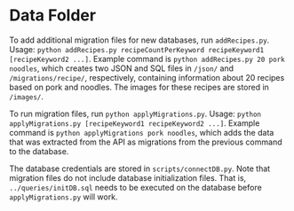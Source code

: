 # Data Folder

To add additional migration files for new databases, run `addRecipes.py`. Usage: `python addRecipes.py recipeCountPerKeyword recipeKeyword1 [recipeKeyword2 ...]`. Example command is `python addRecipes.py 20 pork noodles`, which creates two JSON and SQL files in `/json/` and `/migrations/recipe/`, respectively, containing information about 20 recipes based on pork and noodles. The images for these recipes are stored in `/images/`.

To run migration files, run `python applyMigrations.py`. Usage: `python applyMigrations.py [recipeKeyword1 recipeKeyword2 ...]`. Example command is `python applyMigrations pork noodles`, which adds the data that was extracted from the API as migrations from the previous command to the database.

The database credentials are stored in `scripts/connectDB.py`. Note that migration files do not include database initialization files. That is, `../queries/initDB.sql` needs to be executed on the database before `applyMigrations.py` will work.
